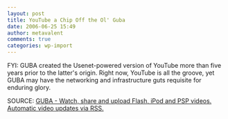 ```yaml
---
layout: post
title: YouTube a Chip Off the Ol' Guba
date: 2006-06-25 15:49
author: metavalent
comments: true
categories: wp-import
---
```

FYI: GUBA created the Usenet-powered version of YouTube more than five years prior to the latter's origin.  Right now, YouTube is all the groove, yet GUBA may have the networking and infrastructure guts requisite for enduring glory.

SOURCE: <a href="http://www.guba.com/">GUBA - Watch, share and upload Flash, iPod and PSP videos. Automatic video updates via RSS.</a>
